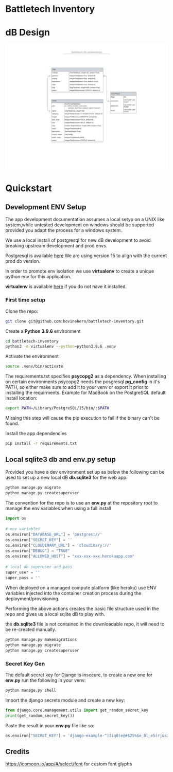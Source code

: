 # Battletech Inventory


# dB Design

![App dB relationships](docs/images/battletech-db-relationships.png "Battletech Inventroy dB")

# Quickstart

## Development ENV Setup

The app development documentation assumes a local setyp on a UNIX like system,while untested development on windows should be supported provided you adapt the process for a windows system.

We use a local install of postgresql for new dB development to avoid breaking upstream development and prod envs. 

Postgresql is available [here](https://www.postgresql.org/download/)
We are using version 15 to align with the current prod db version.

In order to promote env isolation we use __virtualenv__ to create a unique python env for this application.

__virtualenv__ is available [here](https://pypi.org/project/virtualenv/) if you do not have it installed.

### First time setup

Clone the repo:

``` sh
git clone git@github.com:bovinehero/battletech-inventory.git
```

Create a __Python 3.9.6__ environment

``` sh
cd battletech-inventory
python3 -m virtualenv --python=python3.9.6 .venv
```

Activate the environment

``` sh
source .venv/bin/activate
```

The requirements.txt specifies __psycopg2__ as a dependency. When installing on certain environments psycopg2 needs the posgresql __pg_config__ in it's PATH, so either make sure to add it to your venv or export it prior to installing the requirments.
Example for MacBook on the PostgreSQL default install location:

``` sh
export PATH=/Library/PostgreSQL/15/bin/:$PATH
```

Missing this step will cause the pip execution to fail if the binary can't be found. 

Install the app dependencies

``` sh
pip install -r requirements.txt
```

## Local sqlite3 db and env.py setup

Provided you have a dev environment set up as below the following can be used to set up a new local dB __db.sqlite3__ for the web app:

``` sh
python manage.py migrate
python manage.py createsuperuser
```

The convention for the repo is to use an __env.py__ at the repository root to manage the env variables when using a full install

``` py
import os

# env variables
os.environ["DATABASE_URL"] = 'postgres://'
os.environ["SECRET_KEY"] = ''
os.environ["CLOUDINARY_URL"] = 'cloudinary://'
os.environ["DEBUG"] = "TRUE"
os.environ["ALLOWED_HOST"] = "xxx-xxx-xxx.herokuapp.com"

# local db superuser and pass
super_user = ''
super_pass = ''
```

When deployed on a managed compute platform (like heroku) use ENV variables injected into the container creation process during the deployment/provisioning.

Performing the above actions creates the basic file structure used in the repo and gives us a local sqlite dB to play with.

the __db.sqlite3__ file is not contained in the downloadable repo, it will need to be re-created manually.

``` sh
python manage.py makemigrations
python manage.py migrate
python manage.py createsuperuser
```

### Secret Key Gen

The default secret key for Django is insecure, to create a new one for __env.py__ run the following in your venv:

``` sh
python manage.py shell
```

Import the django secrets module and create a new key:

``` py
from django.core.management.utils import get_random_secret_key
print(get_random_secret_key())
```

Paste the result in your __env.py__ file like so:

``` py
os.environ["SECRET_KEY"] = 'django-example-^)3iq0)e@#$25%$e_8l_e5(rj&szl=f(jq^m628yx+k2_lcp27'
```


## Credits

https://icomoon.io/app/#/select/font for custom font glyphs